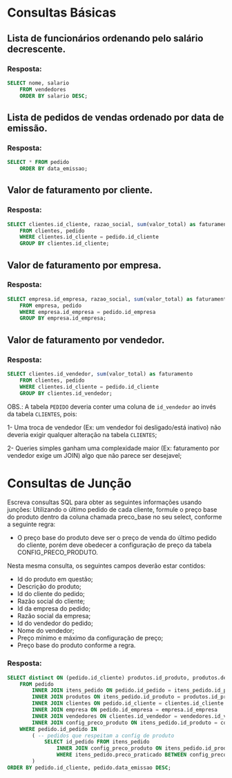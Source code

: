 # Consultas Básicas

## Lista de funcionários ordenando pelo salário decrescente.

### Resposta: 

```sql
SELECT nome, salario 
    FROM vendedores 
    ORDER BY salario DESC;
```

## Lista de pedidos de vendas ordenado por data de emissão.

### Resposta: 

```sql
SELECT * FROM pedido 
    ORDER BY data_emissao;
```

## Valor de faturamento por cliente.

### Resposta: 

``` sql
SELECT clientes.id_cliente, razao_social, sum(valor_total) as faturamento 
    FROM clientes, pedido 
    WHERE clientes.id_cliente = pedido.id_cliente 
    GROUP BY clientes.id_cliente;
```

## Valor de faturamento por empresa.

### Resposta: 

```sql
SELECT empresa.id_empresa, razao_social, sum(valor_total) as faturamento 
    FROM empresa, pedido 
    WHERE empresa.id_empresa = pedido.id_empresa 
    GROUP BY empresa.id_empresa;
```

## Valor de faturamento por vendedor.

### Resposta: 

```sql
SELECT clientes.id_vendedor, sum(valor_total) as faturamento 
    FROM clientes, pedido 
    WHERE clientes.id_cliente = pedido.id_cliente 
    GROUP BY clientes.id_vendedor;
```

OBS.:  A tabela `PEDIDO` deveria conter uma coluna de `id_vendedor` ao invés da tabela `CLIENTES`, pois: 

1- Uma troca de vendedor (Ex: um vendedor foi desligado/está inativo) não deveria exigir qualquer alteração na tabela `CLIENTES`;

2- Queries simples ganham uma complexidade maior (Ex: faturamento por vendedor exige um JOIN) algo que não parece ser desejavel;

# Consultas de Junção

Escreva consultas SQL para obter as seguintes informações usando junções:
Utilizando o último pedido de cada cliente, formule o preço base do produto dentro da coluna chamada preco_base no seu select, conforme a seguinte regra:
- O preço base do produto deve ser o preço de venda do último pedido do cliente, porém deve obedecer a configuração de preço da tabela CONFIG_PRECO_PRODUTO.

Nesta mesma consulta, os seguintes campos deverão estar contidos: 
- Id do produto em questão;
- Descrição do produto;
- Id do cliente do pedido;
- Razão social do cliente;
- Id da empresa do pedido;
- Razão social da empresa;
- Id do vendedor do pedido;
- Nome do vendedor;
- Preço mínimo e máximo da configuração de preço;
- Preço base do produto conforme a regra.

### Resposta: 

```sql
SELECT distinct ON (pedido.id_cliente) produtos.id_produto, produtos.descricao, pedido.id_cliente, clientes.razao_social, pedido.id_empresa, empresa.razao_social, clientes.id_vendedor, vendedores.nome , config_preco_produto.preco_minimo, config_preco_produto.preco_maximo, valor_total as preco_base 
	FROM pedido
		INNER JOIN itens_pedido ON pedido.id_pedido = itens_pedido.id_pedido
		INNER JOIN produtos ON itens_pedido.id_produto = produtos.id_produto
		INNER JOIN clientes ON pedido.id_cliente = clientes.id_cliente
		INNER JOIN empresa ON pedido.id_empresa = empresa.id_empresa
		INNER JOIN vendedores ON clientes.id_vendedor = vendedores.id_vendedor
		INNER JOIN config_preco_produto ON itens_pedido.id_produto = config_preco_produto.id_produto
	WHERE pedido.id_pedido IN
		( -- pedidos que respeitam a config de produto 
			SELECT id_pedido FROM itens_pedido 
				INNER JOIN config_preco_produto ON itens_pedido.id_produto = config_preco_produto.id_produto
				WHERE itens_pedido.preco_praticado BETWEEN config_preco_produto.preco_minimo AND config_preco_produto.preco_maximo
		) 
ORDER BY pedido.id_cliente, pedido.data_emissao DESC;
```